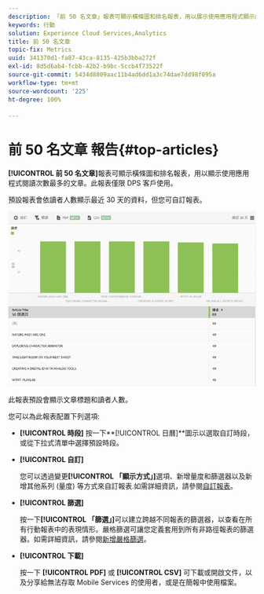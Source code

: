 ```yaml
---
description: 「前 50 名文章」報表可顯示橫條圖和排名報表，用以展示使用應用程式顯示的最常閱讀文章。此報表僅限 Digital Publishing Suites (DPS) 客戶使用。
keywords: 行動
solution: Experience Cloud Services,Analytics
title: 前 50 名文章
topic-fix: Metrics
uuid: 341370d1-fa87-43ca-8135-425b3bba272f
exl-id: 8d5d6ab4-fcbb-42b2-b9bc-5ccb4f73522f
source-git-commit: 5434d8809aac11b4ad6dd1a3c74dae7dd98f095a
workflow-type: tm+mt
source-wordcount: '225'
ht-degree: 100%

---
```


# 前 50 名文章 報告{#top-articles}

**[!UICONTROL 前 50 名文章]**&#x200B;報表可顯示橫條圖和排名報表，用以顯示使用應用程式閱讀次數最多的文章。此報表僅限 DPS 客戶使用。

預設報表會依讀者人數顯示最近 30 天的資料，但您可自訂報表。

![](assets/dps_top_50.png)

此報表預設會顯示文章標題和讀者人數。

您可以為此報表配置下列選項:

* **[!UICONTROL 時段]**
按一下**[!UICONTROL 日曆]**&#x200B;圖示以選取自訂時段，或從下拉式清單中選擇預設時段。

* **[!UICONTROL 自訂]**

   您可以透過變更&#x200B;**[!UICONTROL 「顯示方式」]**&#x200B;選項、新增量度和篩選器以及新增其他系列 (量度) 等方式來自訂報表.如需詳細資訊，請參閱[自訂報表](/help/using/usage/reports-customize/reports-customize.md)。

* **[!UICONTROL 篩選]**

   按一下&#x200B;**[!UICONTROL 「篩選」]**&#x200B;可以建立跨越不同報表的篩選器，以查看在所有行動報表中的表現情形。嚴格篩選可讓您定義套用到所有非路徑報表的篩選器。如需詳細資訊，請參閱[新增嚴格篩選](/help/using/usage/reports-customize/t-sticky-filter.md)。

* **[!UICONTROL 下載]**

   按一下 **[!UICONTROL PDF]** 或 **[!UICONTROL CSV]** 可下載或開啟文件，以及分享給無法存取 Mobile Services 的使用者，或是在簡報中使用檔案。
